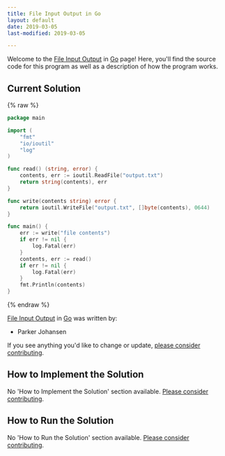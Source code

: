 ```yaml
---
title: File Input Output in Go
layout: default
date: 2019-03-05
last-modified: 2019-03-05

---
```


Welcome to the [File Input Output](https://sampleprograms.io/projects/file-input-output) in [Go](https://sampleprograms.io/languages/go) page! Here, you'll find the source code for this program as well as a description of how the program works.

## Current Solution

{% raw %}

```go
package main

import (
    "fmt"
    "io/ioutil"
    "log"
)

func read() (string, error) {
    contents, err := ioutil.ReadFile("output.txt")
    return string(contents), err
}

func write(contents string) error {
    return ioutil.WriteFile("output.txt", []byte(contents), 0644)
}

func main() {
    err := write("file contents")
    if err != nil {
        log.Fatal(err)
    }
    contents, err := read()
    if err != nil {
        log.Fatal(err)
    }
    fmt.Println(contents)
}
```

{% endraw %}

[File Input Output](https://sampleprograms.io/projects/file-input-output) in [Go](https://sampleprograms.io/languages/go) was written by:

- Parker Johansen

If you see anything you'd like to change or update, [please consider contributing](https://github.com/TheRenegadeCoder/sample-programs).

## How to Implement the Solution

No 'How to Implement the Solution' section available. [Please consider contributing](https://github.com/TheRenegadeCoder/sample-programs-website).

## How to Run the Solution

No 'How to Run the Solution' section available. [Please consider contributing](https://github.com/TheRenegadeCoder/sample-programs-website).